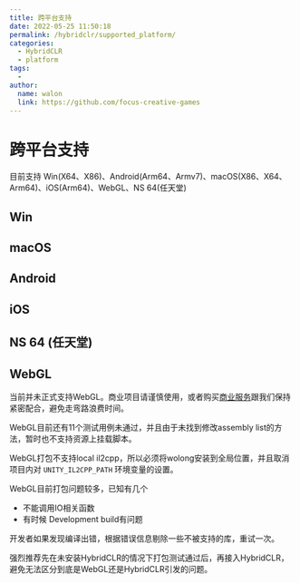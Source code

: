 ```yaml
---
title: 跨平台支持
date: 2022-05-25 11:50:18
permalink: /hybridclr/supported_platform/
categories:
  - HybridCLR
  - platform
tags:
  - 
author: 
  name: walon
  link: https://github.com/focus-creative-games
---
```


# 跨平台支持

目前支持 Win(X64、X86)、Android(Arm64、Armv7)、macOS(X86、X64、Arm64)、iOS(Arm64)、WebGL、NS 64(任天堂)

## Win

## macOS

## Android

## iOS

## NS 64 (任天堂)

## WebGL

当前并未正式支持WebGL。商业项目请谨慎使用，或者购买[商业服务](/hybridclr/price/)跟我们保持紧密配合，避免走弯路浪费时间。

WebGL目前还有11个测试用例未通过，并且由于未找到修改assembly list的方法，暂时也不支持资源上挂载脚本。

WebGL打包不支持local il2cpp，所以必须将wolong安装到全局位置，并且取消项目内对 `UNITY_IL2CPP_PATH` 环境变量的设置。

WebGL目前打包问题较多，已知有几个

- 不能调用IO相关函数
- 有时候 Development build有问题

开发者如果发现编译出错，根据错误信息剔除一些不被支持的库，重试一次。

强烈推荐先在未安装HybridCLR的情况下打包测试通过后，再接入HybridCLR，避免无法区分到底是WebGL还是HybridCLR引发的问题。
